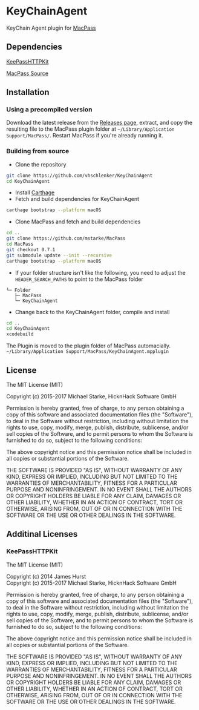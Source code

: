 # KeyChainAgent

KeyChain Agent plugin for [MacPass](https://github.com/mstarke/MacPass)

## Dependencies

[KeePassHTTPKit](https://github.com/MacPass/KeePassHTTPKit)

[MacPass Source](https://github.com/mstarke/MacPass)

## Installation

### Using a precompiled version

Download the latest release from the [Releases page](https://github.com/vhschlenker/KeyChainAgent/releases), extract, and copy the resulting file to the MacPass plugin folder at `~/Library/Application Support/MacPass/`. Restart MacPass if you're already running it.

### Building from source

* Clone the repository
```bash
git clone https://github.com/vhschlenker/KeyChainAgent
cd KeyChainAgent
```
* Install [Carthage](https://github.com/Carthage/Carthage#installing-carthage)
* Fetch and build dependencies for KeyChainAgent
```bash
carthage bootstrap --platform macOS
```
* Clone MacPass and fetch and build dependencies
```bash
cd ..
git clone https://github.com/mstarke/MacPass
cd MacPass
git checkout 0.7.1
git submodule update --init --recursive
carthage bootstrap --platform macOS
```

* If your folder structure isn't like the following, you need to adjust the ````HEADER_SEARCH_PATHS```` to point to the MacPass folder
````
└─ Folder
   ├─ MacPass
   └─ KeyChainAgent
````

* Change back to the KeyChainAgent folder, compile and install
```bash
cd ..
cd KeyChainAgent
xcodebuild
```

The Plugin is moved to the plugin folder of MacPass automacially.
````~/Library/Application Support/MacPass/KeyChainAgent.mpplugin````

## License

The MIT License (MIT)

Copyright (c) 2015-2017 Michael Starke, HicknHack Software GmbH

Permission is hereby granted, free of charge, to any person obtaining a copy
of this software and associated documentation files (the "Software"), to deal
in the Software without restriction, including without limitation the rights
to use, copy, modify, merge, publish, distribute, sublicense, and/or sell
copies of the Software, and to permit persons to whom the Software is
furnished to do so, subject to the following conditions:

The above copyright notice and this permission notice shall be included in all
copies or substantial portions of the Software.

THE SOFTWARE IS PROVIDED "AS IS", WITHOUT WARRANTY OF ANY KIND, EXPRESS OR
IMPLIED, INCLUDING BUT NOT LIMITED TO THE WARRANTIES OF MERCHANTABILITY,
FITNESS FOR A PARTICULAR PURPOSE AND NONINFRINGEMENT. IN NO EVENT SHALL THE
AUTHORS OR COPYRIGHT HOLDERS BE LIABLE FOR ANY CLAIM, DAMAGES OR OTHER
LIABILITY, WHETHER IN AN ACTION OF CONTRACT, TORT OR OTHERWISE, ARISING FROM,
OUT OF OR IN CONNECTION WITH THE SOFTWARE OR THE USE OR OTHER DEALINGS IN THE
SOFTWARE.

## Additinal Licenses

### KeePassHTTPKit

The MIT License (MIT)

Copyright (c) 2014 James Hurst<br>
Copyright (c) 2015-2017 Michael Starke, HicknHack Software GmbH

Permission is hereby granted, free of charge, to any person obtaining a copy
of this software and associated documentation files (the "Software"), to deal
in the Software without restriction, including without limitation the rights
to use, copy, modify, merge, publish, distribute, sublicense, and/or sell
copies of the Software, and to permit persons to whom the Software is
furnished to do so, subject to the following conditions:

The above copyright notice and this permission notice shall be included in
all copies or substantial portions of the Software.

THE SOFTWARE IS PROVIDED "AS IS", WITHOUT WARRANTY OF ANY KIND, EXPRESS OR
IMPLIED, INCLUDING BUT NOT LIMITED TO THE WARRANTIES OF MERCHANTABILITY,
FITNESS FOR A PARTICULAR PURPOSE AND NONINFRINGEMENT. IN NO EVENT SHALL THE
AUTHORS OR COPYRIGHT HOLDERS BE LIABLE FOR ANY CLAIM, DAMAGES OR OTHER
LIABILITY, WHETHER IN AN ACTION OF CONTRACT, TORT OR OTHERWISE, ARISING FROM,
OUT OF OR IN CONNECTION WITH THE SOFTWARE OR THE USE OR OTHER DEALINGS IN
THE SOFTWARE.
